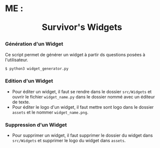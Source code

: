 # ME : <p align="center">Survivor's Widgets</p>

### Génération d'un Widget

Ce script permet de générer un widget à partir ds questions posées à l'utilisateur.

```bash
$ python3 widget_generator.py
```

### Edition d'un Widget

* Pour éditer un widget, il faut se rendre dans le dossier `src/Widgets` et ouvrir le fichier `widget_name.py` dans le dossier nommé avec un éditeur de texte.
* Pour éditer le logo d'un widget, il faut mettre sont logo dans le dossier `assets` et le nommer `widget_name.png`.

### Suppression d'un Widget

* Pour supprimer un widget, il faut supprimer le dossier du widget dans `src/Widgets` et supprimer le logo du widget dans `assets`.
